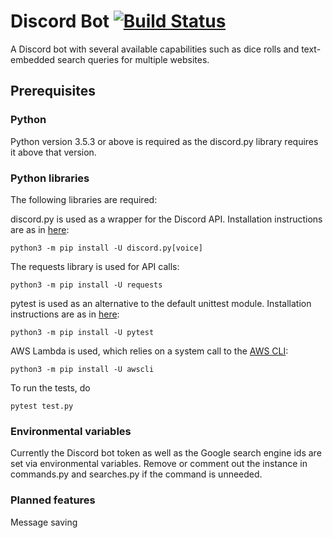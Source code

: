 
# Discord Bot [![Build Status](https://travis-ci.org/slateny/discord-bot.svg?branch=master)](https://travis-ci.org/slateny/discord-bot)

A Discord bot with several available capabilities such as dice rolls and text-embedded search queries for multiple websites.

## Prerequisites

### Python

Python version 3.5.3 or above is required as the discord.py library requires it above that version.

### Python libraries

The following libraries are required:

discord.py is used as a wrapper for the Discord API. Installation instructions are as in [here](https://pypi.org/project/discord.py/):

```
python3 -m pip install -U discord.py[voice]
```

The requests library is used for API calls:

```
python3 -m pip install -U requests
```

pytest is used as an alternative to the default unittest module. Installation instructions are as in [here](https://docs.pytest.org/en/latest/getting-started.html):

```
python3 -m pip install -U pytest
```

AWS Lambda is used, which relies on a system call to the [AWS CLI](https://aws.amazon.com/cli/):

```
python3 -m pip install -U awscli
```

To run the tests, do

```
pytest test.py
```

### Environmental variables

Currently the Discord bot token as well as the Google search engine ids are set via environmental variables. Remove or comment out the instance in commands.py and searches.py if the command is unneeded.

### Planned features

Message saving
